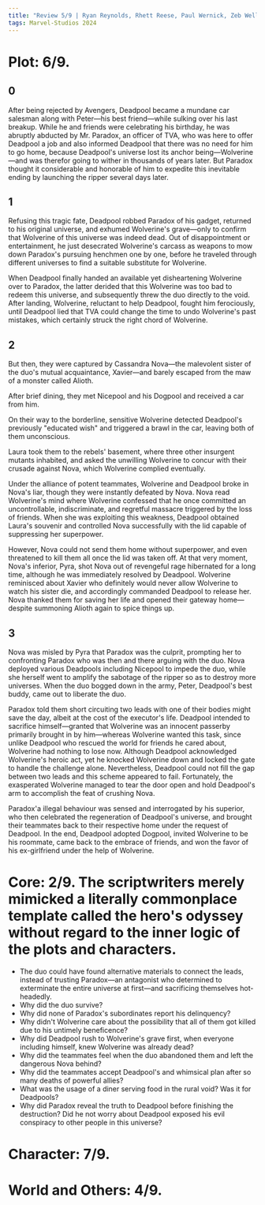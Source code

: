 ```yaml
---
title: "Review 5/9 | Ryan Reynolds, Rhett Reese, Paul Wernick, Zeb Wells, Shawn Levy - Deadpool & Wolverine"
tags: Marvel-Studios 2024
---
```



# Plot: 6/9. 
## 0 
After being rejected by Avengers, Deadpool became a mundane car salesman along with Peter—his best friend—while sulking over his last breakup. While he and friends were celebrating his birthday, he was abruptly abducted by Mr. Paradox, an officer of TVA, who was here to offer Deadpool a job and also informed Deadpool that there was no need for him to go home, because Deadpool's universe lost its anchor being—Wolverine—and was therefor going to wither in thousands of years later. But Paradox thought it considerable and honorable of him to expedite this inevitable ending by launching the ripper several days later.

## 1
Refusing this tragic fate, Deadpool robbed Paradox of his gadget, returned to his original universe, and exhumed  Wolverine's grave—only to confirm that Wolverine of this universe was indeed dead. Out of disappointment or entertainment, he just desecrated Wolverine's carcass as weapons to mow down Paradox's pursuing henchmen one by one, before he traveled through different universes to find a suitable substitute for Wolverine.

When Deadpool finally handed an available yet disheartening Wolverine over to Paradox, the latter derided that this Wolverine was too bad to redeem this universe, and subsequently threw the duo directly to the void. After landing, Wolverine, reluctant to help Deadpool, fought him ferociously, until Deadpool lied that TVA could change the time to undo Wolverine's past mistakes, which certainly struck the right chord of Wolverine.

## 2
But then, they were captured by Cassandra Nova—the malevolent sister of the duo's mutual acquaintance, Xavier—and barely escaped from the maw of a monster called Alioth.

After brief dining, they met Nicepool and his Dogpool and received a car from him.

On their way to the borderline, sensitive Wolverine detected Deadpool's previously "educated wish" and triggered a brawl in the car, leaving both of them unconscious.

Laura took them to the rebels' basement, where three other insurgent mutants inhabited, and asked the unwilling Wolverine to concur with their crusade against Nova, which Wolverine complied eventually.

Under the alliance of potent teammates, Wolverine and Deadpool broke in Nova's liar, though they were instantly defeated by Nova. Nova read Wolverine's mind where Wolverine confessed that he once committed an uncontrollable, indiscriminate, and regretful massacre triggered by the loss of friends. When she was exploiting this weakness, Deadpool obtained Laura's souvenir and controlled Nova successfully with the lid capable of suppressing her superpower. 

However, Nova could not send them home without superpower, and even threatened to kill them all once the lid was taken off. At that very moment, Nova's inferior, Pyra, shot Nova out of revengeful rage hibernated for a long time, although he was immediately resolved by Deadpool. Wolverine reminisced about Xavier who definitely would never allow Wolverine to watch his sister die, and accordingly commanded Deadpool to release her. Nova thanked them for saving her life and opened their gateway home—despite summoning Alioth again to spice things up.

## 3
Nova was misled by Pyra that Paradox was the culprit, prompting her to confronting Paradox who was then and there arguing with the duo. Nova deployed various Deadpools including Nicepool to impede the duo, while she herself went to amplify the sabotage of the ripper so as to destroy more universes. When the duo bogged down in the army, Peter, Deadpool's best buddy, came out to liberate the duo.

Paradox told them short circuiting two leads with one of their bodies might save the day, albeit at the cost of the executor's life. Deadpool intended to sacrifice himself—granted that Wolverine was an innocent passerby primarily brought in by him—whereas Wolverine wanted this task, since unlike Deadpool who rescued the world for friends he cared about, Wolverine had nothing to lose now. 
Although Deadpool acknowledged Wolverine's heroic act, yet he knocked Wolverine down and locked the gate to handle the challenge alone. Nevertheless, Deadpool could not fill the gap between two leads and this scheme appeared to fail. Fortunately, the exasperated Wolverine managed to tear the door open and hold Deadpool's arm to accomplish the feat of crushing Nova.

Paradox'a illegal behaviour was sensed and interrogated by his superior, who then celebrated the regeneration of Deadpool's universe, and brought their teammates back to their respective home under the request of Deadpool. In the end, Deadpool adopted Dogpool, invited Wolverine to be his roommate, came back to the embrace of friends, and won the favor of his ex-girlfriend under the help of Wolverine.

# Core: 2/9. The scriptwriters merely mimicked a literally commonplace template called the hero's odyssey without regard to the inner logic of the plots and characters.
+ The duo could have found alternative materials to connect the leads, instead of trusting Paradox—an antagonist who determined to exterminate the entire universe at first—and sacrificing themselves hot-headedly.
+ Why did the duo survive?
+ Why did none of Paradox's subordinates report his delinquency? 
+ Why didn't Wolverine care about the possibility that all of them got killed due to his untimely beneficence?
+ Why did Deadpool rush to Wolverine's grave first, when everyone including himself, knew Wolverine was already dead?
+ Why did the teammates feel when the duo abandoned them and left the dangerous Nova behind?
+ Why did the teammates accept Deadpool's and whimsical plan after so many deaths of powerful allies?
+ What was the usage of a diner serving food in the rural void? Was it for Deadpools?
+ Why did Paradox reveal the truth to Deadpool before finishing the destruction? Did he not worry about Deadpool exposed his evil conspiracy to other people in this universe?

# Character: 7/9.

# World and Others: 4/9. 

